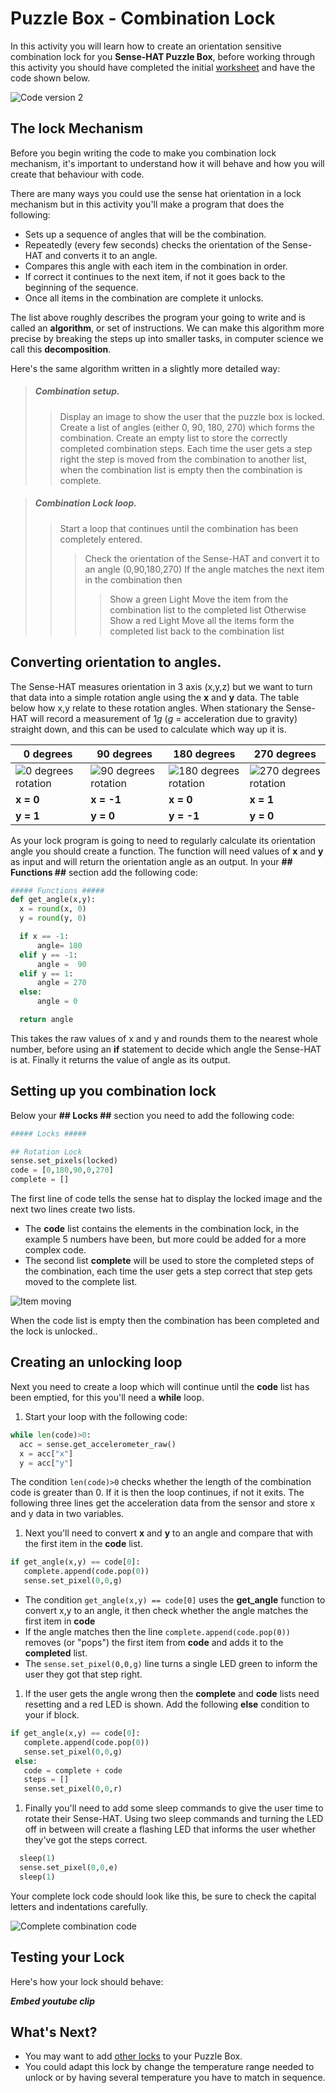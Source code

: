 # Puzzle Box - Combination Lock
In this activity you will learn how to create an orientation sensitive combination lock for you **Sense-HAT Puzzle Box**, before working through this activity you should have completed the initial [worksheet](worksheet.md) and have the code shown below.

![Code version 2](images/code2.png)

## The lock Mechanism
Before you begin writing the code to make you combination lock mechanism, it's important to understand how it will behave and how you will create that behaviour with code.

There are many ways you could use the sense hat orientation in a lock mechanism but in this activity you'll make a program that does the following:

- Sets up a sequence of angles that will be the combination.
- Repeatedly (every few seconds) checks the orientation of the Sense-HAT and converts it to an angle.
- Compares this angle with each item in the combination in order.
- If correct it continues to the next item, if not it goes back to the beginning of the sequence.
- Once all items in the combination are complete it unlocks.

The list above roughly describes the program your going to write and is called an **algorithm**, or set of instructions. We can make this algorithm more precise by breaking the steps up into smaller tasks, in computer science we call this **decomposition**.

Here's the same algorithm written in a slightly more detailed way:

> ##### Combination setup.
> > Display an image to show the user that the puzzle box is locked.
> > Create a list of angles (either 0, 90, 180, 270) which forms the combination.
> > Create an empty list to store the correctly completed combination steps. Each time the user gets a step right the step is moved from the combination to another list, when the combination list is empty then the combination is complete.

> ##### Combination Lock loop.
> > Start a loop that continues until the combination has been completely entered.
> > > Check the orientation of the Sense-HAT and convert it to an angle (0,90,180,270)
> > > If the angle matches the next item in the combination then
> > > > Show a green Light
> > > > Move the item from the combination list to the completed list
> > > Otherwise
> > > > Show a red Light
> > > > Move all the items form the completed list back to the combination list


## Converting orientation to angles.
The Sense-HAT measures orientation in 3 axis (x,y,z) but we want to turn that data into a simple rotation angle using the **x** and **y** data. The table below how x,y relate to these rotation angles. When stationary the Sense-HAT will record a measurement of 1*g* (*g* = acceleration due to gravity) straight down, and this can be used to calculate which way up it is.

|  0 degrees | 90 degrees  | 180 degrees | 270 degrees |
| - | - | - | - |
| ![0 degrees rotation](images/sense0.png) | ![90 degrees rotation](images/sense90.png) | ![180 degrees rotation](images/sense180.png) | ![270 degrees rotation](images/sense270.png) |
| **x = 0** | **x = -1** | **x = 0** | **x = 1** |
| **y = 1** | **y = 0** | **y = -1** | **y = 0** |

As your lock program is going to need to regularly calculate its orientation angle you should create a function. The function will need values of **x** and **y** as input and will return the orientation angle as an output. In your **## Functions ##** section add the following code:

```python
##### Functions #####
def get_angle(x,y):
  x = round(x, 0)
  y = round(y, 0)

  if x == -1:
      angle= 180
  elif y == -1:
      angle =  90
  elif y == 1:
      angle = 270
  else:
      angle = 0

  return angle
```

This takes the raw values of x and y and rounds them to the nearest whole number, before using an **if** statement to decide which angle the Sense-HAT is at. Finally it returns the value of angle as its output.

## Setting up you combination lock
Below your **## Locks ##** section you need to add the following code:

```python
##### Locks #####

## Rotation Lock
sense.set_pixels(locked)
code = [0,180,90,0,270]
complete = []
```

The first line of code tells the sense hat to display the locked image and the next two lines create two lists.
- The **code** list contains the elements in the combination lock, in the example 5 numbers have been, but more could be added for a more complex code.
- The second list **complete** will be used to store the completed steps of the combination, each time the user gets a step correct that step gets moved to the complete list.

![Item moving](images/list-move.png)

When the code list is empty then the combination has been completed and the lock is unlocked..

## Creating an unlocking loop

Next you need to create a loop which will continue until the **code** list has been emptied, for this you'll need a **while** loop.

1. Start your loop with the following code:

  ```python
  while len(code)>0:
    acc = sense.get_accelerometer_raw()
    x = acc["x"]
    y = acc["y"]
  ```

  The condition `len(code)>0` checks whether the length of the combination code is greater than 0. If it is then the loop continues, if not it exits.
  The following three lines get the acceleration data from the sensor and store x and y data in two variables.

1. Next you'll need to convert **x** and **y** to an angle and compare that with the first item in the **code** list.

  ```python
  if get_angle(x,y) == code[0]:
     complete.append(code.pop(0))
     sense.set_pixel(0,0,g)
  ```

  - The condition `get_angle(x,y) == code[0]` uses the **get_angle** function to convert x,y to an angle, it then check whether the angle matches the first item in **code**
  - If the angle matches then the line `complete.append(code.pop(0))` removes (or "pops") the first item from **code** and adds it to the **completed** list.
  - The `sense.set_pixel(0,0,g)` line turns a single LED green to inform the user they got that step right.

1. If the user gets the angle wrong then the **complete** and **code** lists need resetting and a red LED is shown. Add the following **else** condition to your if block.

```python
if get_angle(x,y) == code[0]:
   complete.append(code.pop(0))
   sense.set_pixel(0,0,g)
 else:
   code = complete + code
   steps = []
   sense.set_pixel(0,0,r)
   ```

1. Finally you'll need to add some sleep commands to give the user time to rotate their Sense-HAT. Using two sleep commands and turning the LED off in between will create a flashing LED that informs the user whether they've got the steps correct.

```python
  sleep(1)
  sense.set_pixel(0,0,e)
  sleep(1)
```

Your complete lock code should look like this, be sure to check the capital letters and indentations carefully.

![Complete combination code](images/combination_code.png)

## Testing your Lock
Here's how your lock should behave:

***Embed youtube clip***

## What's Next?
- You may want to add [other locks](worksheet.md) to your Puzzle Box.
- You could adapt this lock by change the temperature range needed to unlock or by having several temperature you have to match in sequence.
